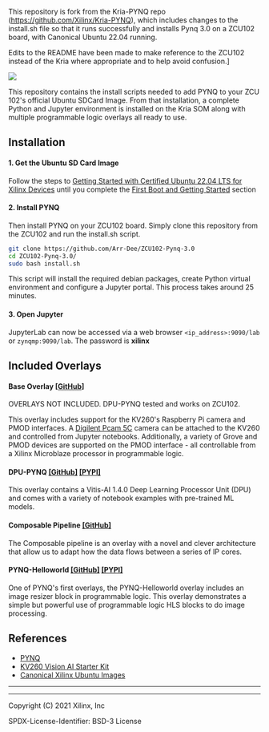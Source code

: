 This repository is fork from the Kria-PYNQ repo (https://github.com/Xilinx/Kria-PYNQ), which includes changes to the install.sh file so that it runs successfully and installs Pynq 3.0 on a ZCU102 board, with Canonical Ubuntu 22.04 running.

Edits to the README have been made to make reference to the ZCU102 instead of the Kria where appropriate and to help avoid confusion.]

![](./kriapynq.png)

This repository contains the install scripts needed to add PYNQ to your ZCU 102's official Ubuntu SDCard Image.  From that installation, a complete Python and Jupyter environment is installed on the Kria SOM along with multiple programmable logic overlays all ready to use.  

## Installation

#### 1. Get the Ubuntu SD Card Image 
Follow the steps to [Getting Started with Certified Ubuntu 22.04 LTS for Xilinx Devices](https://xilinx-wiki.atlassian.net/wiki/spaces/A/pages/2363129857/Getting+Started+with+Certified+Ubuntu+22.04+LTS+for+Xilinx+Devices) until you complete the [First Boot and Getting Started](https://xilinx-wiki.atlassian.net/wiki/spaces/A/pages/2363129857/Getting+Started+with+Certified+Ubuntu+22.04+LTS+for+Xilinx+Devices#First-Boot-and-Getting-Started) section

#### 2. Install PYNQ
Then install PYNQ on your ZCU102 board.  Simply clone this repository from the ZCU102 and run the install.sh script.

```bash
git clone https://github.com/Arr-Dee/ZCU102-Pynq-3.0
cd ZCU102-Pynq-3.0/
sudo bash install.sh
```

This script will install the required debian packages, create Python virtual environment and configure a Jupyter portal.  This process takes around 25 minutes.

#### 3. Open Jupyter

JupyterLab can now be accessed via a web browser `<ip_address>:9090/lab` or `zynqmp:9090/lab`. The password is **xilinx**

## Included Overlays

#### Base Overlay [\[GitHub\]](kv260/base)
OVERLAYS NOT INCLUDED.
DPU-PYNQ tested and works on ZCU102.

This overlay includes support for the KV260's Raspberry Pi camera and PMOD interfaces.  A [Digilent Pcam 5C](https://digilent.com/reference/add-ons/pcam-5c/start?redirect=1) camera can be attached to the KV260 and controlled from Jupyter notebooks.  Additionally, a variety of Grove and PMOD devices are supported on the PMOD interface - all controllable from a Xilinx Microblaze processor in programmable logic.  

#### DPU-PYNQ [\[GitHub\]](https://github.com/Xilinx/DPU-PYNQ) [\[PYPI\]](https://pypi.org/project/pynq-dpu/)
This overlay contains a Vitis-AI 1.4.0 Deep Learning Processor Unit (DPU) and comes with a variety of notebook examples with pre-trained ML models.

#### Composable Pipeline [\[GitHub\]](https://github.com/Xilinx/PYNQ_Composable_Pipeline) 
The Composable pipeline is an overlay with a novel and clever architecture that allow us to adapt how the data flows between a series of IP cores.

#### PYNQ-Helloworld [\[GitHub\]](https://github.com/Xilinx/PYNQ-HelloWorld) [\[PYPI\]](https://pypi.org/project/pynq-helloworld/)
One of PYNQ's first overlays, the PYNQ-Helloworld overlay includes an image resizer block in programmable logic.  This overlay demonstrates a simple but powerful use of programmable logic HLS blocks to do image processing. 

## References

- [PYNQ](https://www.pynq.io)
- [KV260 Vision AI Starter Kit](https://www.xilinx.com/products/som/kria/kv260-vision-starter-kit)
- [Canonical Xilinx Ubuntu Images](https://ubuntu.com/download/xilinx)

----
----

Copyright (C) 2021 Xilinx, Inc

SPDX-License-Identifier: BSD-3 License

